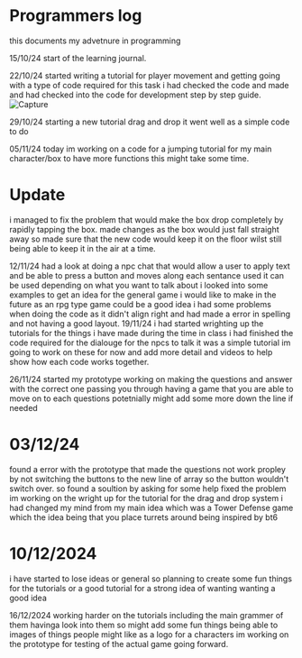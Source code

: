 # Programmers log
this documents my advetnure in programming

15/10/24
start of the learning journal.

22/10/24
started writing a tutorial for player movement and getting going with a type of code required for this task i had checked the code and made and had checked into the code for development 
step by step guide.
![Capture](https://github.com/user-attachments/assets/9e4a8acd-064b-4ed0-9acb-ac2af2c41c00)

29/10/24
starting a new tutorial drag and drop it went well as a simple code to do 

05/11/24
today im working on a code for a jumping tutorial for my main character/box to have more functions
this might take some time.
# Update
i managed to fix the problem that would make the box drop completely by rapidly tapping the box.
made changes as the box would just fall straight away so made sure that the new code would keep it on the floor wilst still being able to keep it in the air at a time.

12/11/24
had a look at doing a npc chat that would allow a user to apply text and be able to press a button and moves along each sentance used it can be used depending on what you want to talk about
i looked into some examples to get an idea for the general game i would like to make in the future as an rpg type game could be a good idea
i had some problems when doing the code as it didn't align right and had made a error in spelling and not having a good layout.
19/11/24
i had started wrighting up the tutorials for the things i have made during the time in class i had finished the code required for the dialouge for the npcs to talk 
it was a simple tutorial im going to work on these for now and add more detail and videos to help show how each code works together.

26/11/24
started my prototype working on making the questions and answer with the correct one passing you through 
having a game that you are able to move on to each questions potetnially might add some more down the line if needed

# 03/12/24
found a error with the prototype that made the questions not work propley by not switching the buttons to the new line of array so the button wouldn't switch over.
so found a soultion by asking for some help fixed the problem 
im working on the wright up for the tutorial for the drag and drop system 
i had changed my mind from my main idea which was a Tower Defense game which the idea being that you place turrets around being inspired by bt6

# 10/12/2024
i have started to lose ideas or general so planning to create some fun things for the tutorials
or a good tutorial for a strong idea of wanting wanting a good idea 

16/12/2024
working harder on the tutorials including the main grammer of them havinga look into them 
so might add some fun things being able to images of things people might like as a logo for a characters
im working on the prototype for testing of the actual game going forward.



